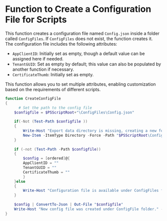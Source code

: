 # Function to Create a Configuration File for Scripts

This function creates a configuration file named `Config.json` inside a folder called `ConfigFiles`. If `ConfigFiles` does not exist, the function creates it. The configuration file includes the following attributes:
- `AppClientID`: Initially set as empty, though a default value can be assigned here if needed.
- `TenantGUID`: Set as empty by default; this value can also be populated by another function if necessary.
- `CertificateThumb`: Initially set as empty.

This function allows you to set multiple attributes, enabling customization based on the requirements of different scripts.

```powershell
function CreateConfigFile
{
	  # Set the path to the config file
    $configfile = $PSScriptRoot+"\ConfigFiles\Config.json"
	
	if(-Not (Test-Path $configfile ))
	{
		Write-Host "Export data directory is missing, creating a new folder called ConfigFiles"
		New-Item -ItemType Directory -Force -Path "$PSScriptRoot\ConfigFiles" | Out-Null
	}
	
	if (-not (Test-Path -Path $configfile))
    {
		$config = [ordered]@{
		AppClientID = ""
		TenantGUID = ""
		CertificateThumb = ""
		}
    }else
	{
		Write-Host "Configuration file is available under ConfigFiles folder"
	}
	
	$config | ConvertTo-Json | Out-File "$configfile"
    Write-Host "New config file was created under ConfigFile folder." -ForegroundColor Yellow
}
```
